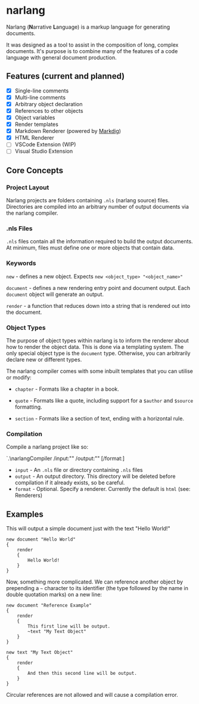 # narlang

Narlang (**N**arrative **L**anguage) is a markup language for generating documents. 

It was designed as a tool to assist in the composition of long, complex documents. It's purpose is to combine many of the features of a code language with general document production.

## Features (current and planned)

- [x] Single-line comments
- [x] Multi-line comments
- [x] Arbitrary object declaration
- [x] References to other objects
- [x] Object variables
- [x] Render templates
- [x] Markdown Renderer (powered by [Markdig](https://github.com/lunet-io/markdig))
- [x] HTML Renderer
- [ ] VSCode Extension (WIP)
- [ ] Visual Studio Extension

## Core Concepts

### Project Layout

Narlang projects are folders containing `.nls` (narlang source) files. Directories are compiled into an arbitrary number of output documents via the narlang compiler.

### .nls Files

`.nls` files contain all the information required to build the output documents. At minimum, files must define one or more objects that contain data.

### Keywords

`new` - defines a new object. Expects `new <object_type> "<object_name>"`

`document` - defines a new rendering entry point and document output. Each `document` object will generate an output.

`render` - a function that reduces down into a string that is rendered out into the document.

### Object Types

The purpose of object types within narlang is to inform the renderer about how to render the object data. This is done via a templating system. The only special object type is the `document` type. Otherwise, you can arbitrarily declare new or different types.

The narlang compiler comes with some inbuilt templates that you can utilise or modify:

- `chapter` - Formats like a chapter in a book.

- `quote` - Formats like a quote, including support for a `$author` and `$source` formatting.

- `section` - Formats like a section of text, ending with a horizontal rule.

### Compilation

Compile a narlang project like so:

`.\narlangCompiler /input:"<file or directory>" /output:"<directory>" [/format:<string>]

- `input` - An `.nls` file or directory containing `.nls` files
- `output` - An output directory. This directory will be deleted before compilation if it already exists, so be careful.
- `format` - Optional. Specify a renderer. Currently the default is `html` (see: Renderers)

## Examples

This will output a simple document just with the text "Hello World!"

```
new document "Hello World"
{
	render
	{
		Hello World!
	}
}
```

Now, something more complicated. We can reference another object by prepending a `~` character to its identifier (the type followed by the name in double quotation marks) on a new line:

```
new document "Reference Example"
{
	render
	{
		This first line will be output.
		~text "My Text Object"
	}
}

new text "My Text Object"
{
	render
	{
		And then this second line will be output.
	}
}
```

Circular references are not allowed and will cause a compilation error.